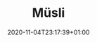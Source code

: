 ---
layout: recipe
date: 2020-11-04T23:17:39+01:00
draft: true    
title:  "Müsli" # The title of your awesome recipe
image: awesome-recipe-image.jpg # Name of image in recipe bundle
imagecredit: https://placekitten.com/600/800 # URL to image source page, website, or creator
YouTubeID:  # The F2SYDXV1W1w part of https://www.youtube.com/watch?v=F2SYDXV1W1w
authorName: # Name of the recipe/article author
authorURL: # URL of their home website
sourceName: # Name of the source website
sourceURL: # Actual URL of the recipe itself
category: Morgenmad
tags: 
  - Topping 
# yield: 8
prepTime: 15
cookTime: 15

ingredients:
- 2 spsk. Honning
- 75 g Mandler
- 75 g Solsikkekerner
- 100 g Byggryn
- 100 g Havregryn
- 50 g Rosiner

directions:
- Hak Mandlerne groft
- Smelt Honning på pande ved høj varme
- Tilsæt Mandler og Solsikkekerner til panden
- Når Mandlerne har fået lidt farve så tilsæt Byggryn og Havregryn
- Steg indtil det er gyldent under konstant omrøring
- Tag panden af varmen, tilsæt Rosiner og lad det køle af i et tyndt lag 
---